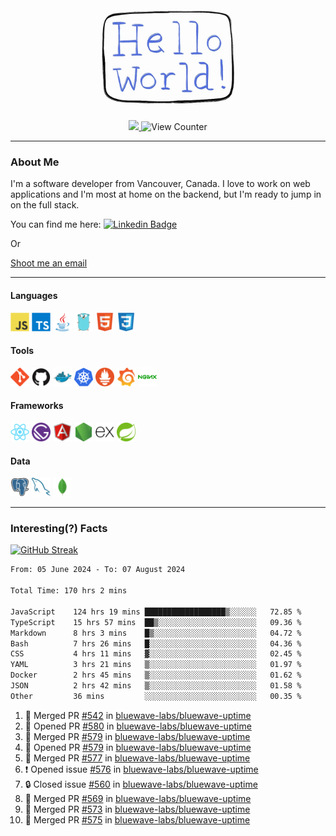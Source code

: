 <div align="center">
    <img src="./img/hello_world.webp" height="200px" width="">
    <div>
        <a href="https://www.linkedin.com/in/ajhollid">
            <img src="https://img.shields.io/badge/LinkedIn-blue"/>
        </a>
        <img src="https://komarev.com/ghpvc/?username=ajhollid&color=yellow" alt="View Counter">
    </div>
</div>

---

### About Me

I'm a software developer from Vancouver, Canada. I love to work on web applications and I'm most at home on the backend, but I'm ready to jump in on the full stack.

You can find me here: [![Linkedin Badge](https://img.shields.io/badge/-ajhollid-blue?style=flat&logo=Linkedin&logoColor=white)](https://www.linkedin.com/in/ajhollid)

Or

[Shoot me an email](mailto:ajhollid@gmail.com)

---

#### Languages

<div>
    <img src="./img/devicons/javascript-original.svg" width=30 height=30 alt="JavaScript">
    <img src="/img/devicons/typescript-original.svg" width=30 height=30 alt="TypeScript">
    <img src="./img/devicons/java-original.svg" width=30 height=30 alt="Java">
    <img src="./img/devicons/go-original.svg" width=30 height=30 alt="Golang">
    <img src="./img/devicons/html5-original.svg" width=30 height=30 alt="HTML 5">
    <img src="./img/devicons/css3-original.svg" width=30 height=30 alt="CSS 3">
</div>

#### Tools

<div>
    <img src="./img/devicons/git-original.svg" width=30 height=30 alt="Git">
    <img src="./img/devicons/github-original.svg" width=30 height=30 alt="Github">
    <img src="./img/devicons/docker-original.svg" width=30 
    height=30 alt="Docker">
    <img src="./img/devicons/kubernetes-original.svg" width=30 height=30 alt="K8">
    <img src="./img/devicons/prometheus-original.svg" width=30 height=30 alt="Prometheus">
    <img src="./img/devicons/grafana-original.svg" width=30 height=30 alt="Grafana">
    <img src="./img/devicons/nginx-original.svg" width=30 height=30 alt="Nginx">
</div>

#### Frameworks

<div>
    <img src="./img/devicons/react-original.svg" width=30 height=30 alt="React">
    <img src="./img/devicons/gatsby-original.svg" width=30 height=30 alt="Gatsby">
    <img src="./img/devicons/angularjs-original.svg" width=30 height=30 alt="AngularJS">
    <img src="./img/devicons/nodejs-original.svg" width=30 height=30 alt="NodeJS">
    <img src="./img/devicons/express-original.svg" width=30 height=30 alt="Express">
    <img src="./img/devicons/spring-original.svg" width=30 height=30 alt="Spring">
</div>

#### Data

<div>
    <img src="./img/devicons/postgresql-original.svg" width=30 height=30 alt="Postgresql">
    <img src="./img/devicons/mysql-original.svg" width=30 height=30 alt="Mysql">
    <img src="./img/devicons/mongodb-original.svg" width=30 height=30 alt="MongoDB">
</div>

---

### Interesting(?) Facts

[![GitHub Streak](http://github-readme-streak-stats.herokuapp.com?user=ajhollid)](https://git.io/streak-stats)

 <!--START_SECTION:waka-->

```txt
From: 05 June 2024 - To: 07 August 2024

Total Time: 170 hrs 2 mins

JavaScript    124 hrs 19 mins ██████████████████▒░░░░░░   72.85 %
TypeScript    15 hrs 57 mins  ██▒░░░░░░░░░░░░░░░░░░░░░░   09.36 %
Markdown      8 hrs 3 mins    █▒░░░░░░░░░░░░░░░░░░░░░░░   04.72 %
Bash          7 hrs 26 mins   █░░░░░░░░░░░░░░░░░░░░░░░░   04.36 %
CSS           4 hrs 11 mins   ▓░░░░░░░░░░░░░░░░░░░░░░░░   02.45 %
YAML          3 hrs 21 mins   ▒░░░░░░░░░░░░░░░░░░░░░░░░   01.97 %
Docker        2 hrs 45 mins   ▒░░░░░░░░░░░░░░░░░░░░░░░░   01.62 %
JSON          2 hrs 42 mins   ▒░░░░░░░░░░░░░░░░░░░░░░░░   01.58 %
Other         36 mins         ░░░░░░░░░░░░░░░░░░░░░░░░░   00.35 %
```

<!--END_SECTION:waka-->


<!--START_SECTION:activity-->
1. 🎉 Merged PR [#542](https://github.com/bluewave-labs/bluewave-uptime/pull/542) in [bluewave-labs/bluewave-uptime](https://github.com/bluewave-labs/bluewave-uptime)
2. 💪 Opened PR [#580](https://github.com/bluewave-labs/bluewave-uptime/pull/580) in [bluewave-labs/bluewave-uptime](https://github.com/bluewave-labs/bluewave-uptime)
3. 🎉 Merged PR [#579](https://github.com/bluewave-labs/bluewave-uptime/pull/579) in [bluewave-labs/bluewave-uptime](https://github.com/bluewave-labs/bluewave-uptime)
4. 💪 Opened PR [#579](https://github.com/bluewave-labs/bluewave-uptime/pull/579) in [bluewave-labs/bluewave-uptime](https://github.com/bluewave-labs/bluewave-uptime)
5. 🎉 Merged PR [#577](https://github.com/bluewave-labs/bluewave-uptime/pull/577) in [bluewave-labs/bluewave-uptime](https://github.com/bluewave-labs/bluewave-uptime)
6. ❗ Opened issue [#576](https://github.com/bluewave-labs/bluewave-uptime/issues/576) in [bluewave-labs/bluewave-uptime](https://github.com/bluewave-labs/bluewave-uptime)
7. 🔒 Closed issue [#560](https://github.com/bluewave-labs/bluewave-uptime/issues/560) in [bluewave-labs/bluewave-uptime](https://github.com/bluewave-labs/bluewave-uptime)
8. 🎉 Merged PR [#569](https://github.com/bluewave-labs/bluewave-uptime/pull/569) in [bluewave-labs/bluewave-uptime](https://github.com/bluewave-labs/bluewave-uptime)
9. 🎉 Merged PR [#573](https://github.com/bluewave-labs/bluewave-uptime/pull/573) in [bluewave-labs/bluewave-uptime](https://github.com/bluewave-labs/bluewave-uptime)
10. 🎉 Merged PR [#575](https://github.com/bluewave-labs/bluewave-uptime/pull/575) in [bluewave-labs/bluewave-uptime](https://github.com/bluewave-labs/bluewave-uptime)
<!--END_SECTION:activity-->
